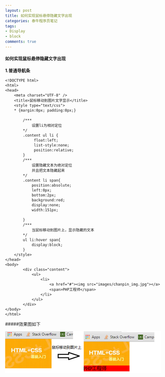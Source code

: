 ```yaml
---
layout: post
title: 如何实现鼠标悬停隐藏文字出现
categories: 泰牛程序员笔记
tags: 
- Display
- block
comments: true
---
```



#### 如何实现鼠标悬停隐藏文字出现
**1.普通导航条**
```
<!DOCTYPE html>
<html>
<head>
	<meta charset="UTF-8" />
	<title>鼠标移动到图片文字显示</title>
	<style type="text/css">
	* {margin:0px; padding:0px;}
		
		/***
			设置li为相对定位		
		*/
		.content ul li {
			 float:left;
			 list-style:none;
			 position:relative;
		}
		/***
			设置隐藏文本为绝对定位
			并且把文本隐藏起来	
		*/
		.content li span{
			position:absolute;
			left:0px;
			bottom:2px;
			background:red;
			display:none;
			width:151px;

		}
		/***
			当鼠标移动到图片上，显示隐藏的文本
		*/
		ul li:hover span{
			display:block;
		}
	</style>
</head>
<body>
		<div class="content">
			<ul>
				<li>
					<a href="#"><img src="images/chanpin_img.jpg"></a>
					<span>PHP工程师</span>
				</li>
			</ul>
		</div>
</body>
</html>
```

#####效果图如下



![悬停显示](https://github.com/flowstone/flowstone.github.io/blob/master/images/2016-06-28.png "悬停显示")